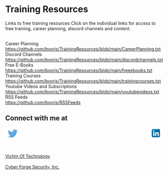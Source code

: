 # Training Resources
Links to free training resources
Click on the individual links for access to free training, career planning, discord channels and content.<BR /><BR />

Career Planning<BR />
https://github.com/bvoris/TrainingResources/blob/main/CareerPlanning.txt<BR />
Discord Channels<BR />
https://github.com/bvoris/TrainingResources/blob/main/discordchannels.txt<BR />
Free E-Books<BR />
https://github.com/bvoris/TrainingResources/blob/main/freeebooks.txt<BR />
Training Courses<BR />
https://github.com/bvoris/TrainingResources/blob/main/trainingcourses.txt<BR />
Youtube Videos and Subscriptions<BR />
https://github.com/bvoris/TrainingResources/blob/main/youtubevideos.txt<BR />
RSS Feeds<BR />
https://github.com/bvoris/RSSFeeds<BR />

## Connect with me at

<a href="https://twitter.com/HMInfoSecViking?ref_src=twsrc%5Etfw"><IMG SRC="https://github.com/bvoris/bvoris/blob/master/twitter.jpg" WIDTH=10% HEIGHT=10% ALIGN=LEFT></a>

<a href="https://www.linkedin.com/in/brad-voris" target="_blank"><IMG SRC="https://github.com/bvoris/bvoris/blob/master/linkedin.png" WIDTH=10% HEIGHT=4% ALIGN=RIGHT></a>

<BR /><BR />
<BR /><BR />

<A HREF="https://www.victimoftechnology.com">Victim Of Technology<A />
<BR /><BR />
<A HREF="https://www.cyberforgesecurity.com">Cyber Forge Security, Inc.<A />
<BR /><BR />
